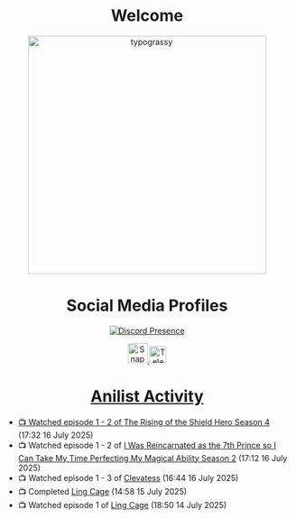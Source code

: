 <div align="center">

# Welcome
<a href="https://github.com/kawarimidoll/typograssy">
    <img alt="typograssy" src="https://typograssy.deno.dev/api?text=%E3%82%88%E3%81%86%E3%81%93%E3%81%9D%E3%81%BF%E3%81%AA%E3%81%95%E3%82%93%20-%20Sheby--&&l0=none&l1=82d9d0&l2=027353&l3=038c4c&l4=01402e&bg=none&frame=none&speed=100&comment=" width="421.99">
</a>

</div>

<div align="center">

# Social Media Profiles

[![Discord Presence](https://lanyard.cnrad.dev/api/612532963938271232)](https://discord.com/users/612532963938271232)


<a href="https://www.snapchat.com/add/a.sheby" title="Snapchat Profile">
    <img src="https://www.freepnglogos.com/uploads/snapchat-logo-png-0.png" width="35" alt="Snapchat Logo" />


<a href="https://t.me/ASheby" title="Telegram Profile">
    <img src="https://www.freepnglogos.com/uploads/telegram-logo-png-0.png" width="30" alt="Telegram Logo" />


</div>

<div align="center">

# Anilist Activity

</div>

<!-- ANILIST_ACTIVITY:start -->

-   📺 Watched episode 1 - 2 of [The Rising of the Shield Hero Season 4](https://anilist.co/anime/173780) (17:32 16 July 2025)
-   📺 Watched episode 1 - 2 of [I Was Reincarnated as the 7th Prince so I Can Take My Time Perfecting My Magical Ability Season 2](https://anilist.co/anime/178090) (17:12 16 July 2025)
-   📺 Watched episode 1 - 3 of [Clevatess](https://anilist.co/anime/178869) (16:44 16 July 2025)
-   📺 Completed [Ling Cage](https://anilist.co/anime/110459) (14:58 15 July 2025)
-   📺 Watched episode 1 of [Ling Cage](https://anilist.co/anime/110459) (18:50 14 July 2025)

<!-- ANILIST_ACTIVITY:end -->
